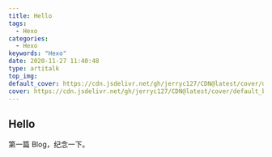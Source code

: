 ```yaml
---
title: Hello
tags:
  - Hexo
categories:
  - Hexo
keywords: "Hexo"
date: 2020-11-27 11:40:48
type: artitalk
top_img:
default_cover: https://cdn.jsdelivr.net/gh/jerryc127/CDN@latest/cover/default_bg.png
cover: https://cdn.jsdelivr.net/gh/jerryc127/CDN@latest/cover/default_bg.png
---
```


## Hello

第一篇 Blog，纪念一下。
